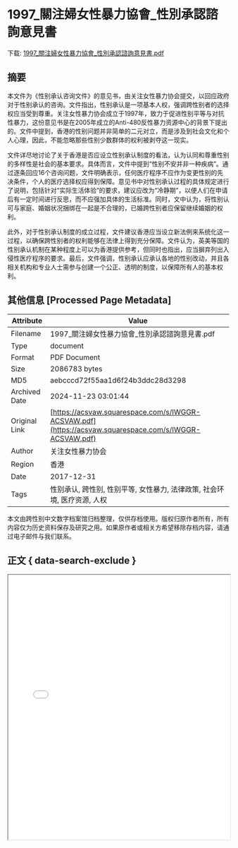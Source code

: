 # 1997_關注婦女性暴力協會_性別承認諮詢意見書

<!-- tcd_download_link -->
下载: [1997_關注婦女性暴力協會_性別承認諮詢意見書.pdf](1997_關注婦女性暴力協會_性別承認諮詢意見書.pdf)
<!-- tcd_download_link_end -->

## 摘要

<!-- tcd_abstract -->
本文件为《性别承认咨询文件》的意见书，由关注女性暴力协会提交，以回应政府对于性别承认的咨询。文件指出，性别承认是一项基本人权，强调跨性别者的选择权应当受到尊重。关注女性暴力协会成立于1997年，致力于促进性别平等与对抗性暴力，这份意见书是在2005年成立的Anti-480反性暴力资源中心的背景下提出的。文件中提到，香港的性别问题并非简单的二元对立，而是涉及到社会文化和个人心理，因此，不能忽略那些性别少数群体的权利被剥夺这一现实。

文件详尽地讨论了关于香港是否应设立性别承认制度的看法，认为认同和尊重性别的多样性是社会的基本要求。具体而言，文件中提到“性别不安并非一种疾病”。通过逐条回应16个咨询问题，文件明确表示，任何医疗程序不应作为变更性别的先决条件，个人的医疗选择权应得到保障。意见书中对性别承认过程的具体规定进行了说明，包括针对“实际生活体验”的要求，建议应改为“冷静期”，以便人们在申请后有一定时间进行反思，而不应强加具体的生活标准。同时，文中认为，将性别认可与家庭、婚姻状况捆绑在一起是不合理的，已婚跨性别者应保留继续婚姻的权利。

此外，对于性别承认制度的成立过程，文件建议香港应当设立新法例来系统化这一过程，以确保跨性别者的权利能够在法律上得到充分保障。文件认为，英美等国的性别承认机制在某种程度上可以为香港提供参考，但同时也指出，应当摒弃列出入侵性医疗程序的要求。最后，文件强调，性别承认应承认各地的性别改动，并且各相关机构和专业人士需参与创建一个公正、透明的制度，以保障所有人的基本权利。

<!-- tcd_abstract_end -->

## 其他信息 [Processed Page Metadata]

| Attribute       | Value                                  |
|-----------------|----------------------------------------|
| Filename        | 1997_關注婦女性暴力協會_性別承認諮詢意見書.pdf                             |
| Type            | document                                 |
| Format          | PDF Document                               |
| Size            | 2086783 bytes                           |
| MD5             | aebcccd72f55aa1d6f24b3ddc28d3298                                  |
| Archived Date   | 2024-11-23 03:01:44                             |
| Original Link   | [https://acsvaw.squarespace.com/s/IWGGR-ACSVAW.pdf](https://acsvaw.squarespace.com/s/IWGGR-ACSVAW.pdf)                         |
| Author          | 关注女性暴力协会                               |
| Region          | 香港                               |
| Date            | 2017-12-31                                 |
| Tags            | 性别承认, 跨性别, 性别平等, 女性暴力, 法律政策, 社会环境, 医疗资源, 人权                                 |

本文由跨性别中文数字档案馆归档整理，仅供存档使用。版权归原作者所有，所有内容仅为历史资料保存及研究之用。如果原作者或相关方希望移除存档内容，请通过电子邮件与我们联系。

## 正文 { data-search-exclude }

<!-- tcd_main_text -->
<iframe src="../1997_關注婦女性暴力協會_性別承認諮詢意見書.pdf" width="100%" height="600px">
    <p>无法显示PDF，请下载查看。</p>
</iframe>
<!-- tcd_main_text_end -->

